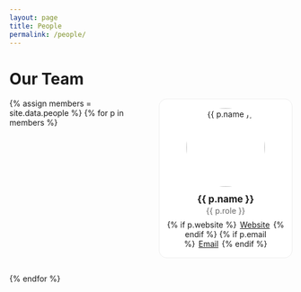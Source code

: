 ```yaml
---
layout: page
title: People
permalink: /people/
---
```


# Our Team

<style>
.people-grid {
  display: grid;
  grid-template-columns: repeat(auto-fill, minmax(220px, 1fr));
  gap: 28px;
  margin-top: 18px;
}
.person {
  text-align: center;
  padding: 16px 10px;
  background: #fff;
  border: 1px solid #eee;
  border-radius: 14px;
}
.person img {
  width: 140px; height: 140px;
  border-radius: 50%;
  object-fit: cover;
  display: block;
  margin: 0 auto 12px;
}
.person .name { font-size: 1.05rem; font-weight: 700; margin: 2px 0; }
.person .role { color: #666; margin: 0 0 8px; }
.person .links a { margin: 0 6px; }
</style>

<div class="people-grid">
{% assign members = site.data.people %}
{% for p in members %}
  <div class="person">
    <img src="{{ p.avatar | relative_url }}" alt="{{ p.name }}">
    <div class="name">{{ p.name }}</div>
    <div class="role">{{ p.role }}</div>
    <div class="links">
      {% if p.website %}<a href="{{ p.website }}" target="_blank" rel="noopener">Website</a>{% endif %}
      <!-- {% if p.github %}<a href="https://github.com/{{ p.github }}" target="_blank" rel="noopener">GitHub</a>{% endif %} -->
      <!-- {% if p.linkedin %}<a href="https://www.linkedin.com/in/{{ p.linkedin }}/" target="_blank" rel="noopener">LinkedIn</a>{% endif %} -->
      {% if p.email %}<a href="mailto:{{ p.email }}">Email</a>{% endif %}
    </div>
  </div>
{% endfor %}
</div>
